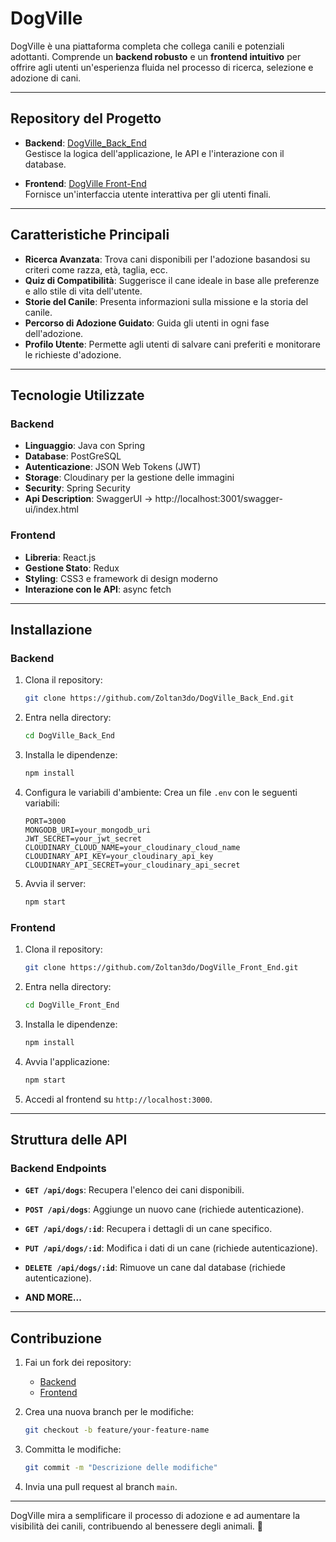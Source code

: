 # DogVille

DogVille è una piattaforma completa che collega canili e potenziali adottanti. Comprende un **backend robusto** e un **frontend intuitivo** per offrire agli utenti un'esperienza fluida nel processo di ricerca, selezione e adozione di cani.

---

## Repository del Progetto

- **Backend**: [DogVille_Back_End](https://github.com/Zoltan3do/DogVille_Back_End)  
  Gestisce la logica dell'applicazione, le API e l'interazione con il database.

- **Frontend**: [DogVille Front-End](https://github.com/Zoltan3do/DogVille)  
  Fornisce un'interfaccia utente interattiva per gli utenti finali.

---

## Caratteristiche Principali

- **Ricerca Avanzata**: Trova cani disponibili per l'adozione basandosi su criteri come razza, età, taglia, ecc.
- **Quiz di Compatibilità**: Suggerisce il cane ideale in base alle preferenze e allo stile di vita dell'utente.
- **Storie del Canile**: Presenta informazioni sulla missione e la storia del canile.
- **Percorso di Adozione Guidato**: Guida gli utenti in ogni fase dell'adozione.
- **Profilo Utente**: Permette agli utenti di salvare cani preferiti e monitorare le richieste d'adozione.

---

## Tecnologie Utilizzate

### Backend
- **Linguaggio**: Java con Spring
- **Database**: PostGreSQL
- **Autenticazione**: JSON Web Tokens (JWT)
- **Storage**: Cloudinary per la gestione delle immagini
- **Security**: Spring Security
- **Api Description**: SwaggerUI -> http://localhost:3001/swagger-ui/index.html 

### Frontend
- **Libreria**: React.js
- **Gestione Stato**: Redux
- **Styling**: CSS3 e framework di design moderno
- **Interazione con le API**: async fetch

---

## Installazione

### Backend

1. Clona il repository:
   ```bash
   git clone https://github.com/Zoltan3do/DogVille_Back_End.git
   ```
2. Entra nella directory:
   ```bash
   cd DogVille_Back_End
   ```
3. Installa le dipendenze:
   ```bash
   npm install
   ```
4. Configura le variabili d'ambiente:
   Crea un file `.env` con le seguenti variabili:
   ```
   PORT=3000
   MONGODB_URI=your_mongodb_uri
   JWT_SECRET=your_jwt_secret
   CLOUDINARY_CLOUD_NAME=your_cloudinary_cloud_name
   CLOUDINARY_API_KEY=your_cloudinary_api_key
   CLOUDINARY_API_SECRET=your_cloudinary_api_secret
   ```
5. Avvia il server:
   ```bash
   npm start
   ```

### Frontend

1. Clona il repository:
   ```bash
   git clone https://github.com/Zoltan3do/DogVille_Front_End.git
   ```
2. Entra nella directory:
   ```bash
   cd DogVille_Front_End
   ```
3. Installa le dipendenze:
   ```bash
   npm install
   ```
4. Avvia l'applicazione:
   ```bash
   npm start
   ```
5. Accedi al frontend su `http://localhost:3000`.

---

## Struttura delle API

### Backend Endpoints
- **`GET /api/dogs`**: Recupera l'elenco dei cani disponibili.
- **`POST /api/dogs`**: Aggiunge un nuovo cane (richiede autenticazione).
- **`GET /api/dogs/:id`**: Recupera i dettagli di un cane specifico.
- **`PUT /api/dogs/:id`**: Modifica i dati di un cane (richiede autenticazione).
- **`DELETE /api/dogs/:id`**: Rimuove un cane dal database (richiede autenticazione).

- **AND MORE...**
---

## Contribuzione

1. Fai un fork dei repository:
   - [Backend](https://github.com/Zoltan3do/DogVille_Back_End)
   - [Frontend](https://github.com/Zoltan3do/DogVille)

2. Crea una nuova branch per le modifiche:
   ```bash
   git checkout -b feature/your-feature-name
   ```

3. Committa le modifiche:
   ```bash
   git commit -m "Descrizione delle modifiche"
   ```

4. Invia una pull request al branch `main`.

---

DogVille mira a semplificare il processo di adozione e ad aumentare la visibilità dei canili, contribuendo al benessere degli animali. 🐾